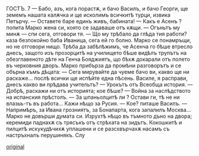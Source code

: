 ﻿ГОСТЪ.	7
— Бабо, азъ, кога порастѫ, и бачо Василъ, и бачо Георги, ще земемъ нашата калѫчка и ще исколимъ всичкитѣ турци, извика Петърчу.
— Оставете баре единъ живъ, бабината!
— Какъ е Асенъ ? попита Марко жена си, която се задаваше отъ кѫщи.
— Огъньтъ му минѫ — спи сега, отговори тя.
— Що му трѣбало да глѣда тия работи? каза безпокойно баба Иваница, сега ей го болно.
Марко се понамръщи, но не отговори нищо. Трѣба да забѣлѣжимъ, че Асенча го бѣше втресло днесъ, защото изъ прозорцитѣ на училището бѣше видѣлъ трупътъ на обезглавеното дѣте на Генча Бояджиятъ, що бѣхѫ докарали отъ полето въ черковния дворъ. Марко прибърза да промѣни разговорътъ и се обърна къмъ дѣцата:
— Сега мирувайте да чуеме бачо ви, какво ще ни раскаже... послѣ всички ще испѣйте една пѣсень. Василе, я расправи, днесъ какво ви прѣдава учительтъ?
— Урокътъ отъ Всеобща история.
— Добрѣ, раскажи ни отъ историята; кое бѣше?
— Война за наслѣдството на испанския прѣстолъ.
— За шпаньолцитѣ ли ? Остави ги, тѣ не ни влазьъ-тъ въ работа... Кажи нѣщо за Русия.
— Кое? питаше Василъ.
— Напримѣръ, за Ивана грозниятъ, за Бонапарта, кога запалилъ Москва...
Марко не довърши думата си. Изрухтѣ нѣщо въ тъмното дъно на двора; керемиди паднахѫ съ трясъкъ отъ стрѣхата на зидътъ. Кокошкитѣ и пилцитѣ искукудѣчихѫ уплашени и се разсхвърчахѫ насамъ съ настръхналъ перушинякъ. Слу

[original](images/014.jpg)